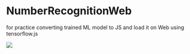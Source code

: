 # NumberRecognitionWeb

for practice converting trained ML model to JS and load it on Web using tensorflow.js

<img src="https://github.com/myanpetra99/NumberRecognitionWeb/blob/main/ss.gif?raw=true"/>

